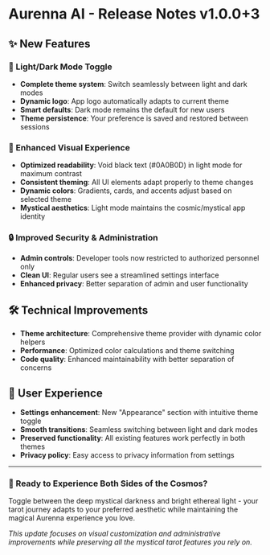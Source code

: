 # Aurenna AI - Release Notes v1.0.0+3

## ✨ New Features

### 🌙 Light/Dark Mode Toggle
- **Complete theme system**: Switch seamlessly between light and dark modes
- **Dynamic logo**: App logo automatically adapts to current theme
- **Smart defaults**: Dark mode remains the default for new users
- **Theme persistence**: Your preference is saved and restored between sessions

### 🎨 Enhanced Visual Experience
- **Optimized readability**: Void black text (#0A0B0D) in light mode for maximum contrast
- **Consistent theming**: All UI elements adapt properly to theme changes
- **Dynamic colors**: Gradients, cards, and accents adjust based on selected theme
- **Mystical aesthetics**: Light mode maintains the cosmic/mystical app identity

### 🔒 Improved Security & Administration
- **Admin controls**: Developer tools now restricted to authorized personnel only
- **Clean UI**: Regular users see a streamlined settings interface
- **Enhanced privacy**: Better separation of admin and user functionality

## 🛠️ Technical Improvements
- **Theme architecture**: Comprehensive theme provider with dynamic color helpers
- **Performance**: Optimized color calculations and theme switching
- **Code quality**: Enhanced maintainability with better separation of concerns

## 📱 User Experience
- **Settings enhancement**: New "Appearance" section with intuitive theme toggle
- **Smooth transitions**: Seamless switching between light and dark modes
- **Preserved functionality**: All existing features work perfectly in both themes
- **Privacy policy**: Easy access to privacy information from settings

---

### 🚀 Ready to Experience Both Sides of the Cosmos?

Toggle between the deep mystical darkness and bright ethereal light - your tarot journey adapts to your preferred aesthetic while maintaining the magical Aurenna experience you love.

*This update focuses on visual customization and administrative improvements while preserving all the mystical tarot features you rely on.*